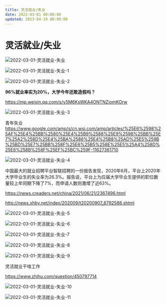 ```yaml
---
title: 灵活就业/失业
date: 2022-03-01 00:00:00
updated: 2023-04-19 00:00:00
---
```


# 灵活就业/失业

![2022-03-01-灵活就业-失业](assets/2022-03-01-灵活就业-失业.jpeg)

![2022-03-01-灵活就业-失业-1](assets/2022-03-01-灵活就业-失业-1.jpeg)

![2022-03-01-灵活就业-失业-2](assets/2022-03-01-灵活就业-失业-2.jpeg)

**96%就业率实为20%，大学今年还敢造假吗？**

https://mp.weixin.qq.com/s/y5M6KsWKA4ONTNZiomKOrw

![2022-03-01-灵活就业-失业-3](assets/2022-03-01-灵活就业-失业-3.png)

青年失业
https://www.google.com/amp/s/cn.wsj.com/amp/articles/%25E6%2598%25AF%25E4%25BB%2580%25E4%25B9%2588%25E9%2598%25BB%25E7%25A2%258D%25E4%25BA%2586%25E4%25B8%25AD%25E5%259B%25BD%25E7%25BB%258F%25E6%25B5%258E%25E5%25A4%258D%25E8%258B%258F%25EF%25BC%259F-11627361710

![2022-03-01-灵活就业-失业-4](assets/2022-03-01-灵活就业-失业-4.png)

中国最大的就业招聘平台智联招聘的一份报告发现，2020年6月，平台上2020年大学毕业生的失业率为26.3%。报告说，平台上为应届大学毕业生提供的职位数量较上年同期下降了7%，而申请人数则激增了近63%。

https://news.creaders.net/china/2021/06/21/2367496.html

http://news.xhby.net/index/202009/t20200907_6792588.shtml

![2022-03-01-灵活就业-失业-5](assets/2022-03-01-灵活就业-失业-5.png)

![2022-03-01-灵活就业-失业-6](assets/2022-03-01-灵活就业-失业-6.png)

![2022-03-01-灵活就业-失业-7](assets/2022-03-01-灵活就业-失业-7.jpeg)

![2022-03-01-灵活就业-失业-8](assets/2022-03-01-灵活就业-失业-8.jpeg)

![2022-03-01-灵活就业-失业-9](assets/2022-03-01-灵活就业-失业-9.jpeg)

灵活就业干啥工作

https://www.zhihu.com/question/450797714

![2022-03-01-灵活就业-失业-10](assets/2022-03-01-灵活就业-失业-10.jpeg)

![2022-03-01-灵活就业-失业-11](assets/2022-03-01-灵活就业-失业-11.jpeg)

